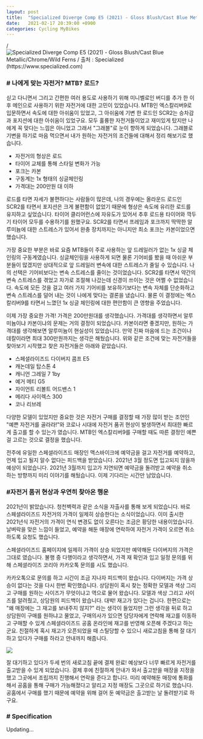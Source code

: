```yaml
---
layout: post
title:  "Specialized Diverge Comp E5 (2021) - Gloss Blush/Cast Blue Metallic/Chrome/Wild Ferns"
date:   2021-02-17 20:39:00 +0900
categories: Cycling MyBikes
---
```

/![Specialized Diverge Comp E5 (2021) - Gloss Blush/Cast Blue Metallic/Chrome/Wild Ferns / 출처 : Specialized (https://www.specialized.com)](../../../../../assets/img/2021-02-17/divergecompe5_2021.png)

### # 나에게 맞는 자전거? MTB? 로드?

싣고 다니면서 그리고 간편한 여러 용도로 사용하기 위해 미니벨로인 버디를 추가 한 이후 메인으로 사용하기 위한 자전거에 대한 고민이 있었습니다. MTB인 엑스칼리버9로 입문하면서 속도에 대한 아쉬움이 있었고, 그 아쉬움에 기변 한 로드인 SCR2는 승차감과 포지션에 대한 아쉬움이 있었구요. 모두 훌륭한 자전거들이었고 재미있게 탔지만 나에게 꼭 맞다는 느낌은 아니었고 그래서 "그래블"로 눈이 향하게 되었습니다. 그래블로 기변을 하기로 마음 먹으면서 내가 원하는 자전거의 조건들에 대해서 정리 해보기로 했습니다.

* 자전거의 형상은 로드
* 타이어 교체를 통해 스타일 변화가 가능
* 포크는 카본
* 구동계는 1x 형태의 싱글체인링
* 가격대는 200만원 대 이하

로드를 타면 자세가 불편하다는 사람들이 많은데, 나의 경우에는 올라운드 로드인 SCR2를 타면서 포지션은 크게 불편함이 없었기 때문에 형상은 속도에 유리한 로드를 유지하고 싶었습니다. 타이어 클리어런스에 자유도가 있어서 추후 로드용 타이어와 깍두기 타이어 모두를 수용하기를 원했구요. SCR2를 타면서 프레임과 포크까지 딱딱한 알루미늄에 대한 스트레스가 있어서 완충 장치까지는 아니지만 최소 포크는 카본이었으면 했습니다.



가장 중요한 부분은 바로 요즘 MTB들이 주로 사용하는 앞 드레일러가 없는 1x 싱글 체인링의 구동계였습니다. 싱글체인링을 사용하게 되면 물론 기어비를 봤을 때 아쉬운 부분들이 많겠지만 상대적으로 앞 드레일러 변속에 대한 스트레스가 줄일 수 있습니다. 나의 선택은 기어비보다는 변속 스트레스를 줄이는 것이었습니다. SCR2를 타면서 약간의 변속 스트레스를 겪었고 자가로 조절해 나갔는데 신경이 쓰이는 것은 어쩔 수 없었습니다. 속도에 모든 것을 걸고 여러 가지 기어비를 보유하기보다는 변속 자체를 단순화하고 변속 스트레스를 덜어 내는 것이 나에게 맞다는 결론을 냈습니다. 물론 이 결정에는 엑스칼리버9를 타면서 느꼈던 1x 싱글 체인링에 대한 편안함이 큰 영향을 주었습니다.



이제 가장 중요한 가격! 가격은 200만원대를 생각했습니다. 가격대를 생각하면서 알루미늄이냐 카본이냐의 문제는 거의 결정이 되었습니다. 카본이라면 좋겠지만, 원하는 가격대를 생각해보면 알루미늄이 현실성이 있었습니다. 만약 진짜 마음에 드는 조건이나 데칼이라면 최대 300만원까지는 생각은 해뒀습니다. 위와 같은 조건에 맞는 자전거들을 찾아보기 시작했고 찾은 자전거들은 아래와 같았습니다.

* 스페셜라이즈드 다이버지 콤프 E5
* 캐논데일 탑스톤 4
* 캐니언 그레일 7 1by
* 예거 메티 G5
* 자이언트 리볼트 어드밴스 1
* 메리다 사이렉스 300
* 코나 리브레

다양한 모델이 있었지만 중요한 것은 자전거 구매를 결정할 때 가장 많이 받는 조언인 "예쁜 자전거를 골라라!"와 코로나 시대에 자전거 품귀 현상이 발생하면서 최대한 빠르게 출고를 할 수 있는가 였습니다. MTB인 엑스칼리버9를 구매할 때도 따른 결정인 예쁜 걸 고르는 것으로 결정을 했습니다.



전주에 유일한 스페셜라이즈드 매장인 맥스바이크에 예약금을 걸고 자전거를 예약하고, 언제 입고 될지 알수 없다는 피드백을 받았습니다. 2021년 3월 정도면 입고되지 않을까 예상이 되었습니다. 2021년 3월까지 입고가 지연되면 예약금을 돌려받고 예약을 취소하는 방향까지 미리 이야기를 해뒀습니다. 이제 기다리는 시간만 남았습니다.




### #자전거 품귀 현상과 우연히 찾아온 행운

2021년이 밝았습니다. 청천벽력과 같은 소식을 자출사를 통해 보게 되었습니다. 바로 스페셜라이즈드 자전거의 가격이 일제히 상승한다는 소식이었습니다. 이미 출시한 2021년식 자전거의 가격이 연식 변경도 없이 오른다는 조금은 황당한 내용이었습니다. 날벼락을 맞은 느낌이 들었고, 예약을 해둔 매장에 연락하여 자전거 가격이 오르면 취소 하도록 요청도 했습니다.



스페셜라이즈드 홈페이지에 일제히 가격이 상승 되었지만 예약해둔 다이버지의 가격은 그대로 였습니다. 불행 중 다행이라고 생각하면서, 가격 재 확인과 입고 일정 문의를 위해 스페셜라이즈 코리아 카카오톡 문의를 시도 했습니다.



카카오톡으로 문의를 하고 시간이 조금 지나자 피드백이 왔습니다. 다이버지는 가격 상승이 없다는 것을 다시 한번 확인했습니다. 상담원이 혹시 찾는 정확한 모델과 색상 그리고 구매를 원하는 사이즈가 무엇이냐고 역으로 물어 왔습니다. 모델과 색상 그리고 사이즈를 알려줬고, 상담원의 피드백이 왔습니다. 대박! 재고가 있다는 겁니다. 한편으로는 "왜 매장에는 그 재고를 보내주지 않지?" 라는 생각이 들었지만 그런 생각을 뒤로 하고 상담원이 구매를 원하냐고 물었고, 구매의사가 있으면 담당자에게 연락해 재고를 이동하고 구매할 수 있게 스페셜라이즈드 공홈 온라인에 재고를 반영해 오픈해 주겠다고 하는군요. 친절하게 혹시 재고가 오픈되었을 때 스틸당할 수 있으니 새로고침을 통해 잘 대기하고 있다가 구매를 하라고 안내까지 해줍니다.

![](../../../../../assets/img/2021-02-17/divergecompe5_2021_order.png)

잘 대기하고 있다가 두세 번의 새로고침 끝에 결제 완료! 예상보다 너무 빠르게 자전거를 출고받을 수 있게 되었습니다. 결제 후에 친절하게 안내가 와서 출고받을 매장을 지정을 했고 그곳에서 조립까지 진행해서 연락을 준다고 합니다. 미리 예약해둔 매장에 통화를 해서 공홈을 통해 구매가 가능해졌다고 알리고 지정 매장도 그곳으로 하기로 했습니다. 공홈에서 구매를 했기 때문에 예약을 위해 걸어 둔 예약금은 출고받는 날 돌려받기로 하구요.




### # Specification

Updating...